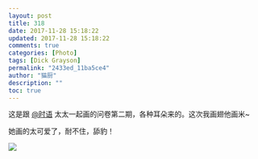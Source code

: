 ```yaml
---
layout: post
title: 318
date: 2017-11-28 15:18:22
updated: 2017-11-28 15:18:22
comments: true
categories: [Photo]
tags: [Dick Grayson]
permalink: "2433ed_11ba5ce4"
author: "猫厨"
description: ""
toc: true
---
```


<p>这是跟&nbsp;<a target="_blank" loftermentionblogid="490321014" href="http://www.lofter.com/mentionredirect.do?blogId=490321014"  >@时语</a>&nbsp;太太一起画的问卷第二期，各种耳朵来的。这次我画翅他画米~</p> 
<p>她画的太可爱了，耐不住，舔豹！</p>

![](/img/img_cVZNdzJtQk9JV2R1SkZrYmZzWFNFeklqbTZwOEl3dWNLem9RTTdPRzRFbjVteXhjYTRicFZRPT0.jpg)